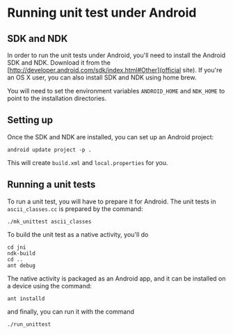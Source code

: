 # Running unit test under Android

## SDK and NDK

In order to run the unit tests under Android, you'll need to install the Android SDK and NDK.
Download it from the [http://developer.android.com/sdk/index.html#Other](official site). If
you're an OS X user, you can also install SDK and NDK using home brew.

You will need to set the environment variables `ANDROID_HOME` and `NDK_HOME` to point to the
installation directories.

## Setting up

Once the SDK and NDK are installed, you can set up an Android project:

    android update project -p .

This will create `build.xml` and `local.properties` for you.

## Running a unit tests

To run a unit test, you will have to prepare it for Android. The unit tests in `ascii_classes.cc`
is prepared by the command:

    ./mk_unittest ascii_classes

To build the unit test as a native activity, you'll do

    cd jni
    ndk-build
    cd ..
    ant debug

The native activity is packaged as an Android app, and it can be installed on a device using the command:

    ant installd

and finally, you can run it with the command

    ./run_unittest
